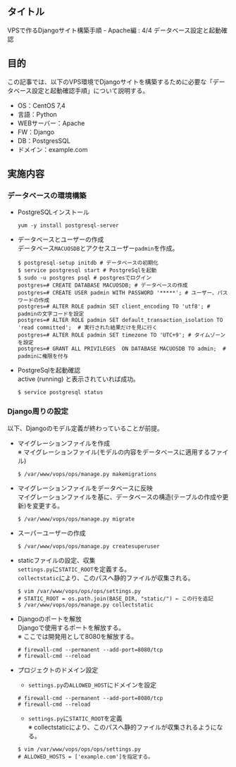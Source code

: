 ## タイトル
VPSで作るDjangoサイト構築手順 - Apache編 : 4/4 データベース設定と起動確認

## 目的
この記事では、以下のVPS環境でDjangoサイトを構築するために必要な「データベース設定と起動確認手順」について説明する。
- OS：CentOS 7,4
- 言語：Python
- WEBサーバー：Apache
- FW：Django
- DB：PostgresSQL
- ドメイン：example.com

## 実施内容
### データベースの環境構築
- PostgreSQLインストール
  ```
  yum -y install postgresql-server 
  ```

- データベースとユーザーの作成<br>
データベース`MACUOSDB`とアクセスユーザー`padmin`を作成。
  ```
  $ postgresql-setup initdb # データベースの初期化
  $ service postgresql start # PostgreSqlを起動
  $ sudo -u postgres psql # postgresでログイン
  postgres=# CREATE DATABASE MACUOSDB; # データベースの作成
  postgres=# CREATE USER padmin WITH PASSWORD '*****'; # ユーザー、パスワードの作成
  postgres=# ALTER ROLE padmin SET client_encoding TO 'utf8'; # padminの文字コードを設定
  postgres=# ALTER ROLE padmin SET default_transaction_isolation TO 'read committed';  # 実行された結果だけを見に行く
  postgres=# ALTER ROLE padmin SET timezone TO 'UTC+9'; # タイムゾーンを設定
  postgres=# GRANT ALL PRIVILEGES  ON DATABASE MACUOSDB TO admin;  # padminに権限を付与
  ```

- PostgreSqlを起動確認<br>
active (running) と表示されていれば成功。
  ```
  $ service postgresql status
  ```

### Django周りの設定
以下、Djangoのモデル定義が終わっていることが前提。
- マイグレーションファイルを作成<br>
※ マイグレーションファイル(モデルの内容をデータベースに適用するファイル)<br>
  ```
  $ /var/www/vops/ops/manage.py makemigrations
  ```

- マイグレーションファイルをデータベースに反映<br>
マイグレーションファイルを基に、データベースの構造(テーブルの作成や更新)を変更する。
  ```
  $ /var/www/vops/ops/manage.py migrate
  ```

- スーパーユーザーの作成<br>
  ```
  $ /var/www/vops/ops/manage.py createsuperuser
  ```

- staticファイルの設定、収集<br>
`settings.py`に`STATIC_ROOT`を定義する。<br>
`collectstatic`により、このパスへ静的ファイルが収集される。
  ```
  $ vim /var/www/vops/ops/ops/settings.py
  # STATIC_ROOT = os.path.join(BASE_DIR, "static/") ← この行を追記
  $ /var/www/vops/ops/manage.py collectstatic
  ```

- Djangoのポートを解放<br>
Djangoで使用するポートを解放する。<br>
※ ここでは開発用として8080を解放する。
  ```
  # firewall-cmd --permanent --add-port=8080/tcp
  # firewall-cmd --reload
  ```

- プロジェクトのドメイン設定<br>
  - `settings.py`の`ALLOWED_HOST`にドメインを設定
  ```
  # firewall-cmd --permanent --add-port=8080/tcp
  # firewall-cmd --reload
  ```
  - `settings.py`に`STATIC_ROOT`を定義<br>
  ※ collectstaticにより、このパスへ静的ファイルが収集されるようになる。
  ```
  $ vim /var/www/vops/ops/ops/settings.py 
  # ALLOWED_HOSTS = ['example.com']を指定する。
  ```
